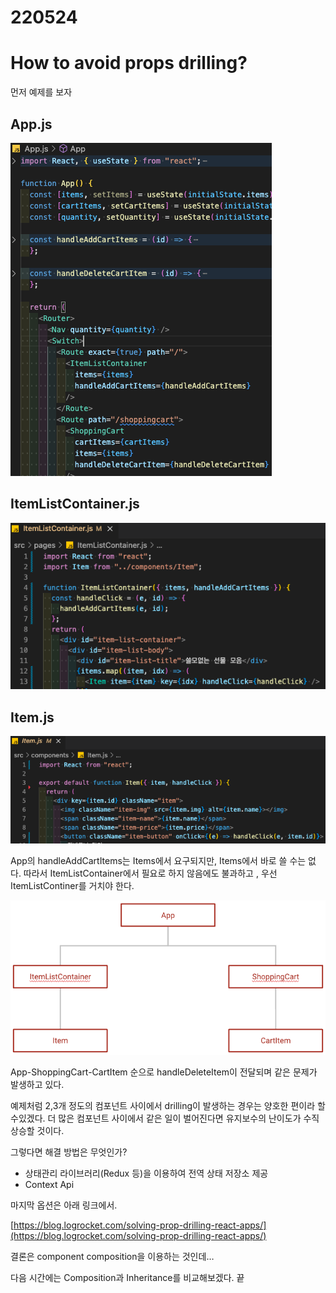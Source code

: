 # 220524

# How to avoid props drilling?

먼저 예제를 보자

## App.js

![Untitled](220524%20552d039998a349b48ce38f23165c622d/Untitled.png)

## ItemListContainer.js

![스크린샷 2022-05-25 20.34.54.png](220524%20552d039998a349b48ce38f23165c622d/%E1%84%89%E1%85%B3%E1%84%8F%E1%85%B3%E1%84%85%E1%85%B5%E1%86%AB%E1%84%89%E1%85%A3%E1%86%BA_2022-05-25_20.34.54.png)

## Item.js

![스크린샷 2022-05-25 20.35.58.png](220524%20552d039998a349b48ce38f23165c622d/%E1%84%89%E1%85%B3%E1%84%8F%E1%85%B3%E1%84%85%E1%85%B5%E1%86%AB%E1%84%89%E1%85%A3%E1%86%BA_2022-05-25_20.35.58.png)

App의 handleAddCartItems는 Items에서 요구되지만, Items에서 바로 쓸 수는 없다. 따라서 ItemListContainer에서 필요로 하지 않음에도 불과하고 , 우선 ItemListContiner를 거치야 한다.

 

![스크린샷 2022-05-25 20.51.28.png](220524%20552d039998a349b48ce38f23165c622d/%E1%84%89%E1%85%B3%E1%84%8F%E1%85%B3%E1%84%85%E1%85%B5%E1%86%AB%E1%84%89%E1%85%A3%E1%86%BA_2022-05-25_20.51.28.png)

App-ShoppingCart-CartItem 순으로 handleDeleteItem이 전달되며 같은 문제가 발생하고 있다.

예제처럼 2,3개 정도의 컴포넌트 사이에서 drilling이 발생하는 경우는 양호한 편이라 할 수있겠다. 더 많은 컴포넌트 사이에서 같은 일이 벌어진다면 유지보수의 난이도가 수직상승할 것이다.

그렇다면 해결 방법은 무엇인가?

- 상태관리 라이브러리(Redux 등)을 이용하여 전역 상태 저장소 제공
- Context Api

마지막 옵션은 아래 링크에서.

[https://blog.logrocket.com/solving-prop-drilling-react-apps/](https://blog.logrocket.com/solving-prop-drilling-react-apps/)

결론은 component composition을 이용하는 것인데…

다음 시간에는 Composition과 Inheritance를 비교해보겠다. 끝
